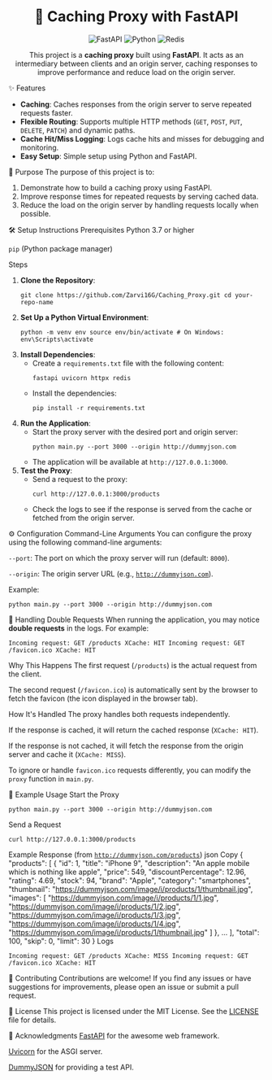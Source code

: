 <h1 align="center"> 🚀 Caching Proxy with FastAPI </h1><p align="center"> <img src="https://img.shields.io/badge/FastAPI-009688?style=for-the-badge&logo=fastapi&logoColor=white" alt="FastAPI"> <img src="https://img.shields.io/badge/Python-3776AB?style=for-the-badge&logo=python&logoColor=white" alt="Python"> <img src="https://img.shields.io/badge/Redis-DC382D?style=for-the-badge&logo=redis&logoColor=white" alt="Redis"> </p><p align="center"> This project is a <strong>caching proxy</strong> built using <strong>FastAPI</strong>. It acts as an intermediary between clients and an origin server, caching responses to improve performance and reduce load on the origin server. </p>
✨ Features
<ul> <li><strong>Caching</strong>: Caches responses from the origin server to serve repeated requests faster.</li> <li><strong>Flexible Routing</strong>: Supports multiple HTTP methods (<code>GET</code>, <code>POST</code>, <code>PUT</code>, <code>DELETE</code>, <code>PATCH</code>) and dynamic paths.</li> <li><strong>Cache Hit/Miss Logging</strong>: Logs cache hits and misses for debugging and monitoring.</li> <li><strong>Easy Setup</strong>: Simple setup using Python and FastAPI.</li> </ul>
🎯 Purpose
The purpose of this project is to:

<ol> <li>Demonstrate how to build a caching proxy using FastAPI.</li> <li>Improve response times for repeated requests by serving cached data.</li> <li>Reduce the load on the origin server by handling requests locally when possible.</li> </ol>
🛠️ Setup Instructions
Prerequisites
Python 3.7 or higher

<code>pip</code> (Python package manager)

Steps
<ol> <li> <strong>Clone the Repository</strong>: <pre><code>git clone https://github.com/Zarvi16G/Caching_Proxy.git cd your-repo-name</code></pre> </li> <li> <strong>Set Up a Python Virtual Environment</strong>: <pre><code>python -m venv env source env/bin/activate # On Windows: env\Scripts\activate</code></pre> </li> <li> <strong>Install Dependencies</strong>: <ul> <li>Create a <code>requirements.txt</code> file with the following content: <pre><code>fastapi uvicorn httpx redis </code></pre> </li> <li>Install the dependencies: <pre><code>pip install -r requirements.txt</code></pre> </li> </ul> </li> <li> <strong>Run the Application</strong>: <ul> <li>Start the proxy server with the desired port and origin server: <pre><code>python main.py --port 3000 --origin http://dummyjson.com</code></pre> </li> <li>The application will be available at <code>http://127.0.0.1:3000</code>.</li> </ul> </li> <li> <strong>Test the Proxy</strong>: <ul> <li>Send a request to the proxy: <pre><code>curl http://127.0.0.1:3000/products</code></pre> </li> <li>Check the logs to see if the response is served from the cache or fetched from the origin server.</li> </ul> </li> </ol>
⚙️ Configuration
Command-Line Arguments
You can configure the proxy using the following command-line arguments:

<code>--port</code>: The port on which the proxy server will run (default: <code>8000</code>).

<code>--origin</code>: The origin server URL (e.g., <code>http://dummyjson.com</code>).

Example:

<pre><code>python main.py --port 3000 --origin http://dummyjson.com</code></pre>
🔄 Handling Double Requests
When running the application, you may notice <strong>double requests</strong> in the logs. For example:

<pre><code>Incoming request: GET /products XCache: HIT Incoming request: GET /favicon.ico XCache: HIT</code></pre>
Why This Happens
The first request (<code>/products</code>) is the actual request from the client.

The second request (<code>/favicon.ico</code>) is automatically sent by the browser to fetch the favicon (the icon displayed in the browser tab).

How It's Handled
The proxy handles both requests independently.

If the response is cached, it will return the cached response (<code>XCache: HIT</code>).

If the response is not cached, it will fetch the response from the origin server and cache it (<code>XCache: MISS</code>).

To ignore or handle <code>favicon.ico</code> requests differently, you can modify the <code>proxy</code> function in <code>main.py</code>.

🚦 Example Usage
Start the Proxy
<pre><code>python main.py --port 3000 --origin http://dummyjson.com</code></pre>
Send a Request
<pre><code>curl http://127.0.0.1:3000/products</code></pre>
Example Response (from <code>http://dummyjson.com/products</code>)
json
Copy
{
  "products": [
    {
      "id": 1,
      "title": "iPhone 9",
      "description": "An apple mobile which is nothing like apple",
      "price": 549,
      "discountPercentage": 12.96,
      "rating": 4.69,
      "stock": 94,
      "brand": "Apple",
      "category": "smartphones",
      "thumbnail": "https://dummyjson.com/image/i/products/1/thumbnail.jpg",
      "images": [
        "https://dummyjson.com/image/i/products/1/1.jpg",
        "https://dummyjson.com/image/i/products/1/2.jpg",
        "https://dummyjson.com/image/i/products/1/3.jpg",
        "https://dummyjson.com/image/i/products/1/4.jpg",
        "https://dummyjson.com/image/i/products/1/thumbnail.jpg"
      ]
    },
    ...
  ],
  "total": 100,
  "skip": 0,
  "limit": 30
}
Logs
<pre><code>Incoming request: GET /products XCache: MISS Incoming request: GET /favicon.ico XCache: HIT</code></pre>
🤝 Contributing
Contributions are welcome! If you find any issues or have suggestions for improvements, please open an issue or submit a pull request.

📜 License
This project is licensed under the MIT License. See the <a href="LICENSE">LICENSE</a> file for details.

🙏 Acknowledgments
<a href="https://fastapi.tiangolo.com/">FastAPI</a> for the awesome web framework.

<a href="https://www.uvicorn.org/">Uvicorn</a> for the ASGI server.

<a href="https://dummyjson.com/">DummyJSON</a> for providing a test API.
